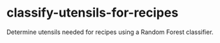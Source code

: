 # classify-utensils-for-recipes
Determine utensils needed for recipes using a Random Forest classifier.
